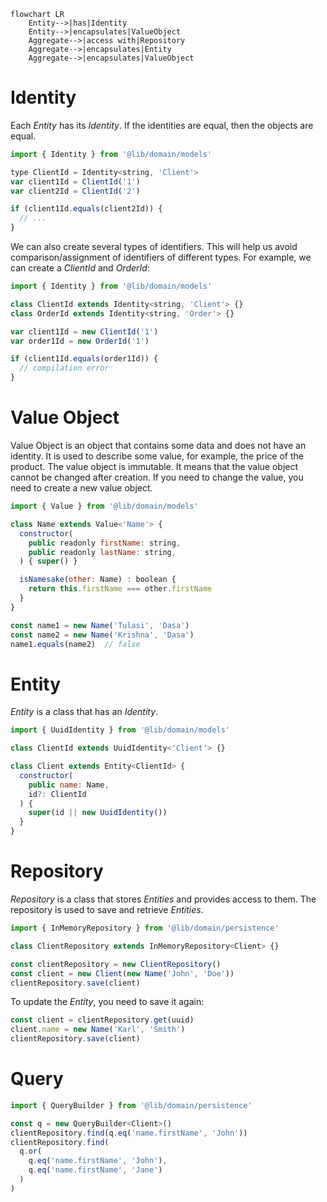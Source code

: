 ```mermaid
flowchart LR
    Entity-->|has|Identity
    Entity-->|encapsulates|ValueObject
    Aggregate-->|access with|Repository
    Aggregate-->|encapsulates|Entity
    Aggregate-->|encapsulates|ValueObject
```

# Identity
Each _Entity_ has its _Identity_. If the identities are equal, then the objects are equal.

```js
import { Identity } from '@lib/domain/models'

type ClientId = Identity<string, 'Client'>
var client1Id = ClientId('1')
var client2Id = ClientId('2')

if (client1Id.equals(client2Id)) {
  // ...
}
```

We can also create several types of identifiers. This will help us avoid comparison/assignment of identifiers of different types. For example, we can create a _ClientId_ and _OrderId_:

```js
import { Identity } from '@lib/domain/models'

class ClientId extends Identity<string, 'Client'> {}
class OrderId extends Identity<string, 'Order'> {}

var client1Id = new ClientId('1')
var order1Id = new OrderId('1')

if (client1Id.equals(order1Id)) {
  // compilation error
}
```


# Value Object
Value Object is an object that contains some data and does not have an identity. It is used to describe some value, for example, the price of the product. The value object is immutable. It means that the value object cannot be changed after creation. If you need to change the value, you need to create a new value object.

```js
import { Value } from '@lib/domain/models'

class Name extends Value<'Name'> {
  constructor(
    public readonly firstName: string,
    public readonly lastName: string,
  ) { super() }

  isNamesake(other: Name) : boolean {
    return this.firstName === other.firstName
  }
}

const name1 = new Name('Tulasi', 'Dasa')
const name2 = new Name('Krishna', 'Dasa')
name1.equals(name2)  // false
```


# Entity
_Entity_ is a class that has an _Identity_.

```js
import { UuidIdentity } from '@lib/domain/models'

class ClientId extends UuidIdentity<'Client'> {}

class Client extends Entity<ClientId> {
  constructor(
    public name: Name,
    id?: ClientId
  ) {
    super(id || new UuidIdentity())
  }
}
```


# Repository
_Repository_ is a class that stores _Entities_ and provides access to them. The repository is used to save and retrieve _Entities_.

```js
import { InMemoryRepository } from '@lib/domain/persistence'

class ClientRepository extends InMemoryRepository<Client> {}

const clientRepository = new ClientRepository()
const client = new Client(new Name('John', 'Doe'))
clientRepository.save(client)
```

To update the _Entity_, you need to save it again:

```js
const client = clientRepository.get(uuid)
client.name = new Name('Karl', 'Smith')
clientRepository.save(client)
```


# Query
```js
import { QueryBuilder } from '@lib/domain/persistence'

const q = new QueryBuilder<Client>()
clientRepository.find(q.eq('name.firstName', 'John'))
clientRepository.find(
  q.or(
    q.eq('name.firstName', 'John'),
    q.eq('name.firstName', 'Jane')
  )
)
```

